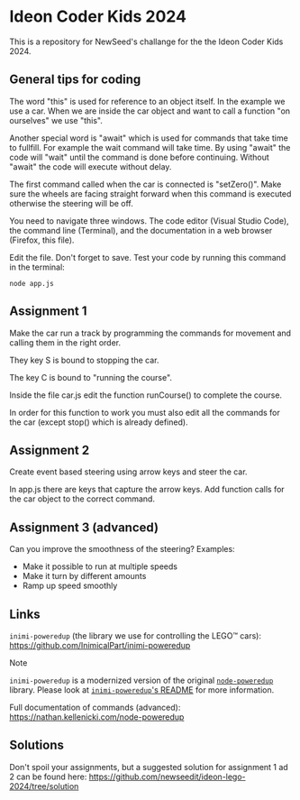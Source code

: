 # Ideon Coder Kids 2024

This is a repository for NewSeed's challange for the the Ideon Coder Kids 2024.

## General tips for coding

The word "this" is used for reference to an object itself. In the example we use a car. When we are
inside the car object and want to call a function "on ourselves" we use "this".

Another special word is "await" which is used for commands that take time to fullfill. For example
the wait command will take time. By using "await" the code will "wait" until the command is done before
continuing. Without "await" the code will execute without delay.

The first command called when the car is connected is "setZero()". Make sure the wheels are facing
straight forward when this command is executed otherwise the steering will be off.

You need to navigate three windows. The code editor (Visual Studio Code), the command line (Terminal),
and the documentation in a web browser (Firefox, this file).

Edit the file. Don't forget to save. Test your code by running this command in the terminal:

```
node app.js
```

## Assignment 1

Make the car run a track by programming the commands for movement and calling them in the right order.

They key S is bound to stopping the car.

The key C is bound to "running the course".

Inside the file car.js edit the function runCourse() to complete the course.

In order for this function to work you must also edit all the commands for the car (except stop() which is already defined).

## Assignment 2

Create event based steering using arrow keys and steer the car.

In app.js there are keys that capture the arrow keys. Add function calls for the car object to the correct command.

## Assignment 3 (advanced)

Can you improve the smoothness of the steering? Examples:

* Make it possible to run at multiple speeds
* Make it turn by different amounts
* Ramp up speed smoothly

## Links

``inimi-poweredup`` (the library we use for controlling the LEGO™️ cars):
https://github.com/InimicalPart/inimi-poweredup
> [!NOTE]
> ``inimi-poweredup`` is a modernized version of the original [``node-poweredup``](https://www.npmjs.com/package/node-poweredup) library. Please look at [``inimi-poweredup``'s README](https://github.com/InimicalPart/inimi-poweredup/blob/main/README.md) for more information.

Full documentation of commands (advanced):
https://nathan.kellenicki.com/node-poweredup

## Solutions

Don't spoil your assignments, but a suggested solution for assignment 1 ad 2 can be found here:
https://github.com/newseedit/ideon-lego-2024/tree/solution

